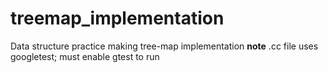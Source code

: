 # treemap_implementation
Data structure practice making tree-map implementation
**note** .cc file uses googletest; must enable gtest to run
